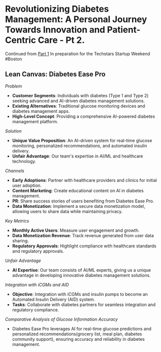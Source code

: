 # Revolutionizing Diabetes Management: A Personal Journey Towards Innovation and Patient-Centric Care - Pt 2.

Continued from [Part 1](2023-09-20-diabetes-management-and-CGM-technology.md) In preparation for the Techstars Startup Weekend #Boston

## Lean Canvas: Diabetes Ease Pro

_Problem_

- **Customer Segments**: Individuals with diabetes (Type 1 and Type 2) seeking advanced and AI-driven diabetes management solutions.
- **Existing Alternatives**: Traditional glucose monitoring devices and diabetes management apps.
- **High-Level Concept**: Providing a comprehensive AI-powered diabetes management platform.

_Solution_

- **Unique Value Proposition**: An AI-driven system for real-time glucose monitoring, personalized recommendations, and automated insulin delivery.
- **Unfair Advantage**: Our team's expertise in AI/ML and healthcare technology.

_Channels_

- **Early Adoptions**: Partner with healthcare providers and clinics for initial user adoption.
- **Content Marketing**: Create educational content on AI in diabetes management.
- **PR**: Share success stories of users benefiting from Diabetes Ease Pro.
- **Data Monetization**: Implement a secure data monetization model, allowing users to share data while maintaining privacy.

_Key Metrics_

- **Monthly Active Users**: Measure user engagement and growth.
- **Data Monetization Revenue**: Track revenue generated from user data sharing.
- **Regulatory Approvals**: Highlight compliance with healthcare standards and regulatory approvals.

_Unfair Advantage_

- **AI Expertise**: Our team consists of AI/ML experts, giving us a unique advantage in developing innovative diabetes management solutions.

_Integration with iCGMs and AID_

- **Objective**: Integration with iCGMs and insulin pumps to become an Automated Insulin Delivery (AID) system.
- **Tasks**: Collaborate with diabetes partners for seamless integration and regulatory compliance.

_Comparative Analysis of Glucose Information Accuracy_

- Diabetes Ease Pro leverages AI for real-time glucose predictions and personalized recommendations(grocery list, meal plan, diabetes community support), ensuring accuracy and reliability in diabetes management.

